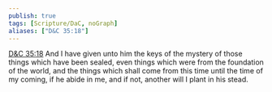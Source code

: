 ```yaml
---
publish: true
tags: [Scripture/DaC, noGraph]
aliases: ["D&C 35:18"]
---
```

[D&C 35:18](https://churchofjesuschrist.org/study/scriptures/dc-testament/dc/35?lang=eng&id=p18#p18) And I have given unto him the keys of the mystery of those things which have been sealed, even things which were from the foundation of the world, and the things which shall come from this time until the time of my coming, if he abide in me, and if not, another will I plant in his stead.
